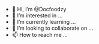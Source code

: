 - 👋 Hi, I’m @Docfoodzy
- 👀 I’m interested in ...
- 🌱 I’m currently learning ...
- 💞️ I’m looking to collaborate on ...
- 📫 How to reach me ...

<!---
Docfoodzy/Docfoodzy is a ✨ special ✨ repository because its `README.md` (this file) appears on your GitHub profile.
You can click the Preview link to take a look at your changes.
--->
